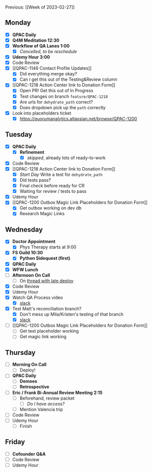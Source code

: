 Previous: [[Week of 2023-02-27]]

## Monday
- [x] **QPAC Daily**
- [x] **Q4M Meditation 12:30**
- [x] **Workflow of QA Lanes 1:00**
	- [x] *Cancelled, to be reschedule*
- [x] **Udemy Hour 3:00**
- [x] Code Review
- [x] [[QPAC-1146 Contact Profile Updates]]
	- [x] Did everything merge okay?
	- [x] Can I get this out of the Testing&Review column
- [x] [[QPAC-1218 Action Center link to Donation Form]]
	- [x] Open PR! Get this out of In Progress
	- [x] Test changes on branch `feature/QPAC-1218`
	- [x] Are urls for `dehydrate_path` correct?
	- [x] Does dropdown pick up the `path` correctly
- [x] Look into placeholders ticket
	- [x] https://quorumanalytics.atlassian.net/browse/QPAC-1200

## Tuesday
- [x] **QPAC Daily**
	- [x] **Refinement**
		- [x] *skipped*, already lots of ready-to-work
- [x] Code Review
- [x] [[QPAC-1218 Action Center link to Donation Form]]
	- [x] *Start Day* Write a test for `dehydrate_path`
	- [x] Did tests pass?
	- [x] Final check before ready for CR
	- [x] Waiting for review / tests to pass
- [x] Udemy Hour
- [x] [[QPAC-1200 Outbox Magic Link Placeholders for Donation Form]]
	- [x] Get outbox working on dev db
	- [x] Research Magic Links

## Wednesday
- [x] **Doctor Appointment**
	- [x] Phys Therapy starts at 9:00
- [x] **FS Guild 10:30**
	- [x] **Python Sidequest (first)**
- [x] **QPAC Daily**
- [x] **WFW Lunch**
- [ ] **Afternoon On Call**
	- [ ] On [thread with late deploy](https://quorumanalytics.slack.com/archives/C7DVCP3GC/p1678305496131279)
- [x] Code Review
- [x] Udemy Hour
- [x] Watch QA Process video
	- [x] [slack](https://quorumanalytics.slack.com/archives/C02L9PUAVCG/p1678207735689819)
- [x] Test Matt's reconciliation branch?
	- [x] Don't mess up Mila/Kristen's testing of that branch
	- [x] [slack](https://quorumanalytics.slack.com/archives/C02L9PUAVCG/p1678121338774149)
- [ ] [[QPAC-1200 Outbox Magic Link Placeholders for Donation Form]]
	- [ ] Get test placeholder working
	- [ ] Get magic link working

## Thursday
- [ ] **Morning On Call**
	- [ ] Deploy!
- [ ] **QPAC Daily**
	- [ ] **Demoes**
	- [ ] **Retrospective**
- [ ] **Eric / Frank Bi-Annual Review Meeting 2:15**
	- [ ] Beforehand, review packet
		- [ ] *Do I have access?*
	- [ ] Mention Valencia trip
- [ ] Code Review
- [ ] Udemy Hour
	- [ ] Finish

## Friday
- [ ] **Cofounder Q&A**
- [ ] Code Review
- [ ] Udemy Hour